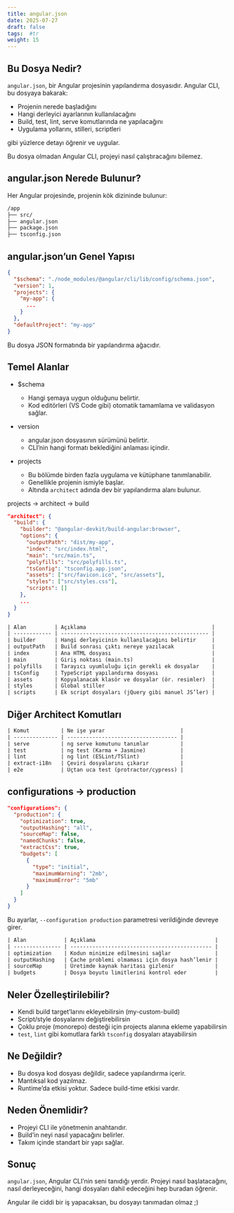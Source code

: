 ```yaml
---
title: angular.json
date: 2025-07-27
draft: false
tags:  #tr
weight: 15
---
```


## Bu Dosya Nedir?

`angular.json`, bir Angular projesinin yapılandırma dosyasıdır. Angular CLI, bu dosyaya bakarak:

- Projenin nerede başladığını
- Hangi derleyici ayarlarının kullanılacağını
- Build, test, lint, serve komutlarında ne yapılacağını
- Uygulama yollarını, stilleri, scriptleri


gibi yüzlerce detayı öğrenir ve uygular.

Bu dosya olmadan Angular CLI, projeyi nasıl çalıştıracağını bilemez.


## angular.json Nerede Bulunur?

Her Angular projesinde, projenin kök dizininde bulunur:

```txt
/app
├── src/
├── angular.json
├── package.json
├── tsconfig.json
```

## angular.json’un Genel Yapısı

```json
{
  "$schema": "./node_modules/@angular/cli/lib/config/schema.json",
  "version": 1,
  "projects": {
    "my-app": {
      ...
    }
  },
  "defaultProject": "my-app"
}
```

Bu dosya JSON formatında bir yapılandırma ağacıdır.


## Temel Alanlar

- $schema
    - Hangi şemaya uygun olduğunu belirtir.
    - Kod editörleri (VS Code gibi) otomatik tamamlama ve validasyon sağlar.

- version
    - angular.json dosyasının sürümünü belirtir.
    - CLI’nin hangi formatı beklediğini anlaması içindir.

- projects
    - Bu bölümde birden fazla uygulama ve kütüphane tanımlanabilir.
    - Genellikle projenin ismiyle başlar.
    - Altında `architect` adında dev bir yapılandırma alanı bulunur.


projects -> architect -> build

```json
"architect": {
  "build": {
    "builder": "@angular-devkit/build-angular:browser",
    "options": {
      "outputPath": "dist/my-app",
      "index": "src/index.html",
      "main": "src/main.ts",
      "polyfills": "src/polyfills.ts",
      "tsConfig": "tsconfig.app.json",
      "assets": ["src/favicon.ico", "src/assets"],
      "styles": ["src/styles.css"],
      "scripts": []
    },
    ...
  }
}
```

```txt
| Alan         | Açıklama                                        |
| ------------ | ----------------------------------------------- |
| builder      | Hangi derleyicinin kullanılacağını belirtir     |
| outputPath   | Build sonrası çıktı nereye yazılacak            |
| index        | Ana HTML dosyası                                |
| main         | Giriş noktası (main.ts)                         |
| polyfills    | Tarayıcı uyumluluğu için gerekli ek dosyalar    |
| tsConfig     | TypeScript yapılandırma dosyası                 |
| assets       | Kopyalanacak klasör ve dosyalar (ör. resimler)  |
| styles       | Global stiller                                  |
| scripts      | Ek script dosyaları (jQuery gibi manuel JS’ler) |
```

## Diğer Architect Komutları

```txt
| Komut          | Ne işe yarar                        |
| -------------- | ----------------------------------- |
| serve          | ng serve komutunu tanımlar          |
| test           | ng test (Karma + Jasmine)           |
| lint           | ng lint (ESLint/TSlint)             |
| extract-i18n   | Çeviri dosyalarını çıkarır          |
| e2e            | Uçtan uca test (protractor/cypress) |
```

## configurations -> production

```json
"configurations": {
  "production": {
    "optimization": true,
    "outputHashing": "all",
    "sourceMap": false,
    "namedChunks": false,
    "extractCss": true,
    "budgets": [
      {
        "type": "initial",
        "maximumWarning": "2mb",
        "maximumError": "5mb"
      }
    ]
  }
}
```

Bu ayarlar, `--configuration production` parametresi verildiğinde devreye girer.


```txt
| Alan            | Açıklama                                      |
| --------------- | --------------------------------------------- |
| optimization    | Kodun minimize edilmesini sağlar              |
| outputHashing   | Cache problemi olmaması için dosya hash’lenir |
| sourceMap       | Üretimde kaynak haritası gizlenir             |
| budgets         | Dosya boyutu limitlerini kontrol eder         |
```

## Neler Özelleştirilebilir?
- Kendi build target’larını ekleyebilirsin (my-custom-build)
- Script/style dosyalarını değiştirebilirsin
- Çoklu proje (monorepo) desteği için projects alanına ekleme yapabilirsin
- `test`, `lint` gibi komutlara farklı `tsconfig` dosyaları atayabilirsin

## Ne Değildir?

- Bu dosya kod dosyası değildir, sadece yapılandırma içerir.
- Mantıksal kod yazılmaz.
- Runtime’da etkisi yoktur. Sadece build-time etkisi vardır.


## Neden Önemlidir?

- Projeyi CLI ile yönetmenin anahtarıdır.
- Build’in neyi nasıl yapacağını belirler.
- Takım içinde standart bir yapı sağlar.

## Sonuç
`angular.json`, Angular CLI’nin seni tanıdığı yerdir. Projeyi nasıl başlatacağını, nasıl derleyeceğini, hangi dosyaları dahil edeceğini hep buradan öğrenir.

Angular ile ciddi bir iş yapacaksan, bu dosyayı tanımadan olmaz ;)



